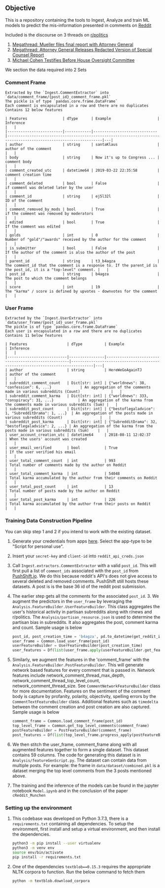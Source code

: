 ## Objective

This is a repository containing the tools to Ingest, Analyze and train ML models to predict the mis-information 
presented in comments on [Reddit](https://reddit.com/)

Included is the discourse on 3 threads on [r/politics](http://www.reddit.com/r/politics)

1. [Megathread: Mueller files final report with Attorney General](http://redd.it/b4agza)
2. [Megathread: Attorney General Releases Redacted Version of Special Counsel Report](https://www.reddit.com/comments/bempai)
3. [Michael Cohen Testifies Before House Oversight Committee](https://www.reddit.com/comments/avdne2)

We section the data required into 2 Sets

### Comment Frame
    Extracted by the `Ingest.CommentExtractor` into `data/comment_frame/{post_id}_comment_frame.pkl`
    The pickle is of type `pandas.core.frame.DataFrame`
    Each comment is encapsulated in a row and there are no duplicates
    Contains 12 below features
    
    | Features                | dType      | Example                     | Inference                                                                                                       |   |
    |-------------------------|------------|-----------------------------|-----------------------------------------------------------------------------------------------------------------|---|
    | author                  | string     | santaKlaus                  | author of the comment                                                                                           |   |
    | body                    | string     | Now it's up to Congress ... | comment body                                                                                                    |   |
    | comment_created_utc     | datetime64 | 2019-03-22 22:35:58         | comment creation time                                                                                           |   |
    | comment_deleted         | bool       | False                       | if comment was deleted later by the user                                                                        |   |
    | comment_id              | string     | ej5l32l                     | ID of the comment                                                                                               |   |
    | comment_removed_by_mods | bool       | True                        | if the comment was removed by moderators                                                                        |   |
    | edited                  | bool       | True                        | If the comment was edited                                                                                       |   |
    | golds                   | int        | 0                           | Number of "gold"/"awards" received by the author for the comment                                                |   |
    | is_submitter            | bool       | False                       | If the author of the comment is also the author of the post                                                     |   |
    | parent_id               | string     | t3_b4agza                   | The comment_id that the comment is a response to. If the parent_id is the post_id, it is a "top-level" comment. |   |
    | post_id                 | string     | b4agza                      | The post to which the comment belongs                                                                           |   |
    | score                   | int        | 19                          | The "karma" / score is defined by upvotes - downvotes for the comment                                           |   |
        
    
### User Frame
    Extracted by the `Ingest.UserExtractor` into `data/user_frame/{post_id}_user_frame.pkl`
    The pickle is of type `pandas.core.frame.DataFrame`
    Each user is encapsulated in a row and there are no duplicates
    Contains 11 below features
    
    | Features                  | dType          | Example                                             | Inference                                                                      |   |
    |---------------------------|----------------|-----------------------------------------------------|--------------------------------------------------------------------------------|---|
    | author                    | string         | HereWeGoAgainTJ                                     | author of the comment                                                          |   |
    | subreddit_comment_count   | Dict[str: int] | {"worldnews": 38, "confession": 6, ...}             | An aggregation of the comments made in various subreddits (Count)              |   |
    | subreddit_comment_karma   | Dict[str: int] | {"worldnews": 333, "conspiracy": 31, ...}           | An aggregation of the karma from the comments made in various subreddits (Sum) |   |
    | subreddit_post_count      | Dict[str: int] | {"bestoflegaladvice": 1, "SubredditDrama": 1, ...}  | An aggregation of the posts made in various subreddits (Count)                 |   |
    | subreddit_post_karma      | Dict[str: int] | {"SubredditDrama": 32, "bestoflegaladvice": 2, ...} | An aggregation of the karma from the posts made in various subreddits (Sum)    |   |
    | user_account_creation_utc | datetime64     | 2018-08-11 12:02:37                                 | When the users' account was created                                            |   |
    | user_email_verified       | bool           | True                                                | If the user verified his email                                                 |   |
    | user_total_comment_count  | int            | 993                                                 | Total number of comments made by the author on Reddit                          |   |
    | user_total_comment_karma  | int            | 54048                                               | Total karma accumulated by the author from their comments on Reddit            |   |
    | user_total_post_count     | int            | 13                                                  | Total number of posts made by the author on Reddit                             |   |
    | user_total_post_karma     | int            | 226                                                 | Total karma accumulated by the author from their posts on Reddit               |   |


### Training Data Construction Pipeline

You can skip step 1 and 2 if you intend to work with the existing dataset.

1.  Generate your credentials from apps [here](http://reddit.com/prefs/apps). Select the app-type to be "Script for personal use".

2.  Insert your `secret-key` and `client-id` into `reddit_api_creds.json`

3.  Call `Ingest.extractors.CommentExtractor` with a valid `post_id`. This will first pull a list of `comment_ids` associated
    with the `post_id` from [PushShift.io](https://pushshift.io/elasticsearch-quick-reference/). We do this because reddit's API's
    does not give access to several deleted and removed comments. PushShift still hosts these datasets.
    A post is is the base 36 id of the reddit post submission. 

4.  The earlier step gets all the comments for the associated `post_id`. 3. We augment the predictors in the `user_frame` by leveraging the `Analysis.FeatureBuilder.UserFeatureBuilder`.
    This class aggregates the user's historical activity in partisan subreddits along with r/news and r/politics. The 
    `Analysis/partisan_resource.json` is used to determine the partisan bias in subreddits.
    It also aggregates the post, comment karma and count. Sample usage is below
    
    ```python
    post_id, post_creation_time = 'b4agza', pd.to_datetime(get_reddit_instance().submission('b4agza').created_utc, unit='s')
    user_frame = Common.load_user_frame(post_id)
    userFeatureBuilder = UserFeatureBuilder(post_creation_time)
    user_features = Df(list(user_frame.apply(userFeatureBuilder.get_features_for_row, axis=1)))
    ```

5.  Similarly, we augment the features in the 'comment_frame' with the `Analysis.FeatureBuilder.PostFeatureBuilder`.
    This will generate network based features for every comment that is passed in. Network features include 
    network_comment_thread_max_depth, network_comment_thread_top_level_count, network_comment_thread_size. See 
    `CommentNetworkFeatureBuilder` class for more documentation.
    Features on the sentiment of the comment body is capture by profanity, polarity, objectivity, spelling errors by the
    `CommentTextFeatureBuilder` class.
    Additional features such as `timedelta` between the comment creation and post creation are also captured.
    Sample usage is below

    ```python
    comment_frame = Common.load_comment_frame(post_id)
    top_level_frame = Common.get_top_level_comments(comment_frame)
    postFeatureBuilder = PostFeatureBuilder(comment_frame)
    post_features = Df(list(top_level_frame.progress_apply(postFeatureBuilder.get_features_for_row, axis=1)))
    ```

6.  We then stitch the user_frame, comment_frame along with all augmented features together to form a single dataset. 
    This dataset contains 59 columns. The code for generating this dataset is in `Analysis/featureGenScript.py`. The dataset
    can contain data from multiple posts. For example: the frame in `data/dataset/combined.pkl` is a dataset merging the 
    top level comments from the 3 posts mentioned above.

7.  The training and the inference of the models can be found in the jupyter notebook `Model.ipynb` 
    and in the conclusion of the paper `cReddit_Munchen`


### Setting up the environment

1.  This codebase was developed on Python 3.7.3, there is a `requirements.txt` containing all dependencies. To setup the 
    environment, first install and setup a virtual environment, and then install the dependencies.

    ```bash
    python3 -m pip install --user virtualenv
    python3 -m venv env
    source env/bin/activate
    pip install -r requirements.txt
    ```

2.  One of the dependencies `textblob==0.15.3` requires the appropriate NLTK corpora to function. Run the below command
    to fetch them 

    ```bash
    python -m textblob.download_corpora
    ```
